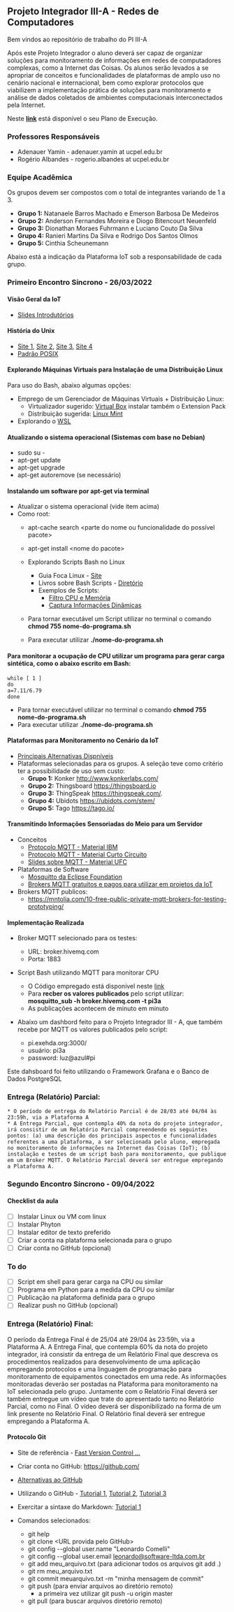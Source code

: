 ## Projeto Integrador III-A - Redes de Computadores

Bem vindos ao repositório de trabalho do PI III-A

Após este Projeto Integrador o aluno deverá ser capaz de organizar soluções para monitoramento de informações em redes de computadores complexas, como a Internet das Coisas. Os alunos serão levados a se apropriar de conceitos e funcionalidades de plataformas de amplo uso no cenário nacional e internacional, bem como explorar protocolos que viabilizem a implementação prática de soluções para monitoramento e análise de dados coletados de ambientes computacionais interconectados pela Internet.

Neste **[link](https://docs.google.com/document/d/1zdyfHIcCNcf-rySs3LN2_LurPBLUwJroQaxFDrOZwx0/edit)** está disponível o seu Plano de Execução.

### Professores Responsáveis

* Adenauer Yamin - adenauer.yamin at ucpel.edu.br
* Rogério Albandes - rogerio.albandes at ucpel.edu.br


### Equipe Acadêmica

Os grupos devem ser compostos com o total de integrantes variando de 1 a 3.

* **Grupo 1:** Natanaele Barros Machado e Emerson Barbosa De Medeiros
* **Grupo 2:** Anderson Fernandes Moreira e Diogo Bitencourt Neuenfeld
* **Grupo 3:** Dionathan Moraes Fuhrmann e Luciano Couto Da Silva
* **Grupo 4:** Ranieri Martins Da Silva e Rodrigo Dos Santos Olmos
* **Grupo 5:** Cinthia Scheunemann

Abaixo está a indicação da Plataforma IoT sob a responsabilidade de cada grupo.

 
### Primeiro Encontro Síncrono - 26/03/2022

#### Visão Geral da IoT
  * [Slides Introdutórios](http://olaria.ucpel.edu.br/materiais/lib/exe/fetch.php?media=internet-das-coisas-iot.pdf)

#### História do Unix
* [Site 1](https://www.levenez.com/unix/), [Site 2](https://en.wikipedia.org/wiki/Timeline_of_operating_systems), [Site 3](https://lcomlinux.wordpress.com/a-historia-do-linux/), [Site 4](https://distrowatch.com/)
* [Padrão POSIX](https://pt.wikipedia.org/wiki/POSIX)

#### Explorando Máquinas Virtuais para Instalação de uma Distribuição Linux

Para uso do Bash, abaixo algumas opções:

* Emprego de um Gerenciador de Máquinas Virtuais + Distribuição Linux: 
   * Virtualizador sugerido: [Virtual Box](https://www.virtualbox.org/) instalar também o Extension Pack
   * Distribuição sugerida: [Linux Mint](https://linuxmint.com/)
* Explorando o [WSL](https://docs.microsoft.com/pt-br/windows/wsl/about)

#### Atualizando o sistema operacional (Sistemas com base no Debian)
* sudo su \-
* apt-get update
* apt-get upgrade
* apt-get autoremove (se necessário)

#### Instalando um software por apt-get via terminal
* Atualizar o sistema operacional (vide item acima)
* Como root:
  * apt-cache search \<parte do nome ou funcionalidade do possível pacote\>
  * apt-get install \<nome do pacote\>



  * Explorando Scripts Bash no Linux
    * Guia Foca Linux - [Site](https://guiafoca.org/)
    * Livros sobre Bash Scripts - [Diretório](https://drive.google.com/open?id=0B2INSZz1E5TlVWdkVFM0OUxKXzA)
    * Exemplos de Scripts:
      * [Filtro CPU e Memória](http://olaria.ucpel.edu.br/materiais/doku.php?id=script-filtro-informacoes)
      * [Captura Informações Dinâmicas](http://olaria.ucpel.edu.br/materiais/lib/exe/fetch.php?media=script-cpu-dinamico.sh.zip)
  * Para tornar executável um Script utilizar no terminal o comando **chmod 755 nome-do-programa.sh**
  * Para executar utilizar **./nome-do-programa.sh**

#### Para monitorar a ocupação de CPU utilizar um programa para gerar carga sintética, como o abaixo escrito em Bash:

~~~
while [ 1 ]
do
a=7.11/6.79
done
~~~


  * Para tornar executável utilizar no terminal o comando **chmod 755 nome-do-programa.sh**
  * Para executar utilizar **./nome-do-programa.sh**

#### Plataformas para Monitoramento no Cenário da IoT

* [Principais Alternativas Dispníveis](http://olaria.ucpel.edu.br/materiais/doku.php?id=plataformas_nuvem_iot)
* Plataformas selecionadas para os grupos. A seleção teve como critério ter a possibilidade de uso sem custo:
  * **Grupo 1:** Konker http://www.konkerlabs.com/
  * **Grupo 2:** Thingsboard https://thingsboard.io 
  * **Grupo 3:** ThingSpeak https://thingspeak.com/.
  * **Grupo 4:** Ubidots https://ubidots.com/stem/ 
  * **Grupo 5:** Tago https://tago.io/
     
 #### Transmitindo Informações Sensoriadas do Meio para um Servidor
  * Conceitos
    * [Protocolo MQTT - Material IBM](https://www.ibm.com/developerworks/br/library/iot-mqtt-why-good-for-iot/index.html)
    * [Protocolo MQTT - Material Curto Circuito](https://www.curtocircuito.com.br/blog/introducao-ao-mqtt/)
    * [Slides sobre MQTT - Material UFC](https://pt.slideshare.net/MaurcioMoreiraNeto/protocolo-mqtt-redes-de-computadores)
  * Plataformas de Software
    * [Mosquitto da Eclipse Foundation](https://mosquitto.org)
    * [Brokers MQTT gratuitos e pagos para utilizar em projetos da IoT](https://mntolia.com/10-free-public-private-mqtt-brokers-for-testing-prototyping/)
  * Brokers MQTT publicos:
    * https://mntolia.com/10-free-public-private-mqtt-brokers-for-testing-prototyping/

#### Implementação Realizada

  * Broker MQTT selecionado para os testes: 
    * URL: broker.hivemq.com
    * Porta: 1883

* Script Bash utilizando MQTT para monitorar CPU
  * O Código empregado está disponível neste [link](https://github.com/adenauery/Redes-PI3/blob/master/publica-emqx.sh)
  * Para **recber os valores publicados** pelo script utilizar: **mosquitto_sub -h broker.hivemq.com -t pi3a**
  * As publicações acontecem de minuto em minuto

* Abaixo um dashbord feito para o Projeto Integrador III - A, que também recebe por MQTT os valores publicados pelo script:
  * pi.exehda.org:3000/
  * usuário: pi3a  
  * password: luz@azul#pi

Este dahsboard foi feito utilizando o Framework Grafana e o Banco de Dados PostgreSQL 

### Entrega (Relatório) Parcial:
    * O período de entrega do Relatório Parcial é de 28/03 até 04/04 às 23:59h, via a Plataforma A
    * A Entrega Parcial, que contempla 40% da nota do projeto integrador, irá consistir de um Relatório Parcial compreendendo os seguintes pontos: (a) uma descrição dos principais aspectos e funcionalidades referentes a uma plataforma, a ser selecionada pelo aluno, empregada no monitoramento de informações na Internet das Coisas (IoT); (b) instalação e testes de um script bash para monitoramento, que publique em um Broker MQTT. O Relatório Parcial deverá ser entregue empregando a Plataforma A.


 
### Segundo Encontro Síncrono - 09/04/2022
#### Checklist da aula
- [ ] Instalar Linux ou VM com linux
- [ ] Instalar Phyton
- [ ] Instalar editor de texto preferido
- [ ] Criar a conta na plataforma selecionada para o grupo
- [ ] Criar conta no GitHub (opcional)

### To do 
- [ ] Script em shell para gerar carga na CPU ou similar
- [ ] Programa em Python para a medida da CPU ou similar
- [ ] Publicação na plataforma definida para o grupo
- [ ] Realizar push no GitHub (opcional)

### Entrega (Relatório) Final:
O período da Entrega Final é de 25/04 até 29/04 às 23:59h, via a Plataforma A.
A Entrega Final, que contempla 60% da nota do projeto integrador, irá consistir da entrega de um Relatório Final que descreva os procedimentos realizados para desenvolvimento de uma aplicação empregando protocolos e uma linguagem de programação para monitoramento de equipamentos conectados em uma rede. As informações monitoradas deverão ser postadas na Plataforma para monitoramento na IoT selecionada pelo grupo. Juntamente com o Relatório Final deverá ser também entregue um vídeo que trate do apresentado tanto no Relatório Parcial, como no Final. O vídeo deverá ser disponibilizado na forma de um link presente no Relatório Final. O Relatório final deverá ser entregue empregando a Plataforma A.

#### Protocolo Git
  * Site de referência - [Fast Version Control ...](https://git-scm.com/)
  * Criar conta no GitHub: https://github.com/
  * [Alternativas ao GitHub](https://pt.wikiversity.org/wiki/Github_x_Gitlab_x_Bitbucket)
  * Utilizando o GitHub - [Tutorial 1](https://rogerdudler.github.io/git-guide/index.pt_BR.html), [Tutorial 2](https://www.hostinger.com.br/tutoriais/comandos-basicos-de-git/), [Tutorial 3](https://gist.github.com/leocomelli/2545add34e4fec21ec16)
  * Exercitar a sintaxe do Markdown: [Tutorial 1](https://docs.pipz.com/central-de-ajuda/learning-center/guia-basico-de-markdown)

  * Comandos selecionados:
    * git help
    * git clone \<URL provida pelo GitHub\>
    * git config --global user.name "Leonardo Comelli"
    * git config --global user.email leonardo@software-ltda.com.br
    * git add meu_arquivo.txt (para adicionar todos os arquivos git add .)
    * git rm meu_arquivo.txt
    * git commit meuarquivo.txt -m "minha mensagem de commit"
    * git push (para enviar arquivos ao diretório remoto)
      * a primeira vez utilizar git push -u origin master
    * git pull (para buscar arquivos diretório remoto)

    
<!-- ESTA PARTE ESTÁ COMENTADA
    

  * **Ferramentas Open Source para Análise Estatística de Grandes Volumes de Dados:**     
      * https://pt.wikipedia.org/wiki/Scilab (Open Source) similar ao [Matlab](https://pt.wikipedia.org/wiki/MATLAB)
      * Python Pandas: [Site 1](https://harve.com.br/blog/programacao-python-blog/pandas-python-vantagens-e-como-comecar/) - [Site 2](https://insightlab.ufc.br/10-funcoes-mais-usadas-para-manipular-dataframes-no-pandas/)

  * **Exemplo de Uso do LaTeX**
    * [Exemplo de Texto](https://www.overleaf.com/read/cqtvqphcvnyd)
    * [Exemplo de Apresentação](https://www.overleaf.com/read/dwthrxtnchbb)
    * [Dicas sobre o uso de LaTeX](http://olaria.ucpel.edu.br/latex/)

  * **Exemplo de Apresentação explorando o Google Docs**
    * [Exemplo de Apresentação](https://docs.google.com/presentation/d/1CaY3PK5XJZ73Zojp6r_omlfoj-3kg-suxOLtwOEI6rg/edit?usp=sharing)


#### Protocolo Git
  * Site de referência - [Fast Version Control ...](https://git-scm.com/)
  * Criar conta no GitHub: https://github.com/
  * [Alternativas ao GitHub](https://pt.wikiversity.org/wiki/Github_x_Gitlab_x_Bitbucket)
  * Utilizando o GitHub - [Tutorial 1](https://rogerdudler.github.io/git-guide/index.pt_BR.html), [Tutorial 2](https://www.hostinger.com.br/tutoriais/comandos-basicos-de-git/), [Tutorial 3](https://gist.github.com/leocomelli/2545add34e4fec21ec16)
  * Exercitar a sintaxe do Markdown: [Tutorial 1](https://docs.pipz.com/central-de-ajuda/learning-center/guia-basico-de-markdown)

  * Comandos selcionados:
    * git help
    * git clone \<URL provida pelo GitHub\>
    * git config --global user.name "Leonardo Comelli"
    * git config --global user.email leonardo@software-ltda.com.br
    * git add meu_arquivo.txt (para adicionar todos os arquivos git add .)
    * git rm meu_arquivo.txt
    * git commit meuarquivo.txt -m "minha mensagem de commit"
    * git push (para enviar arquivos ao diretório remoto)
      * a primeira vez utilizar git push -u origin master
    * git pull (para buscar arquivos diretório remoto)
 

  * Empregando uma linguagem de programação com MQTT
  
    * [Explorando o uso de MQTT em Programas Python](https://fazbe.github.io/Usando-o-paho-mqtt-para-Python/)

#### Comunicando com um Broker MQTT utilizando Python

No link a seguir, dicas de como instalar e utilizar o Python: **[Python Brasil](https://python.org.br/)**

  * A linguagem Python
    * [Aprendendo Python](https://wiki.python.org.br/AprendaProgramar)
    * [Integrando Bash e Python](http://olaria.ucpel.edu.br/materiais/doku.php?id=integrando-bash-python)

##### Procedimento de Subscrição
~~~
# Cliente Python para subscrever em um Broker MQTT
#
# Para instalar o paho-mqtt use o comando pip install paho-mqtt
import paho.mqtt.client as mqtt

# Retorno quando um cliente recebe um  CONNACK do Broker, confirmando a subscricao
def on_connect(client, userdata, flags, rc):
    print("Conectado, com o seguinte retorno do Broker: "+str(rc))

    # O subscribe fica no on_connect pois, caso perca a conexão ele a renova
    # Lembrando que quando usado o #, você está falando que tudo que chegar após a barra do topico, será recebido
    client.subscribe("PI-3A/#")

# Callback responsavel por receber uma mensagem publicada no tópico acima
def on_message(client, userdata, msg):
    print(msg.topic+" "+str(msg.payload))

client = mqtt.Client()
client.on_connect = on_connect
client.on_message = on_message

# Define um usuário e senha para o Broker, se não tem, não use esta linha
# client.username_pw_set("USUARIO", password="SENHA")

# Conecta no MQTT Broker
client.connect("mqtt.eclipse.org", 1883, 60)

# Blocking call that processes network traffic, dispatches callbacks and
# handles reconnecting.
# Other loop*() functions are available that give a threaded interface and a
# manual interface.
# Inicia o loop
client.loop_forever()
~~~

##### Procedimento de Publicação
~~~
# Ensures paho is in PYTHONPATH
import context
# Importa o publish do paho-mqtt
import paho.mqtt.publish as publish

# Publica
publish.single("PI-3A", "Olá Mundo!", hostname="mqtt.eclipse.org")
~~~

* **Entrega (Relatório) Final:**
    * O período da Entrega Final é de 25/04 até 29/04 às 23:59h, via a Plataforma A
    * A Entrega Final, que contempla 60% da nota do projeto integrador, irá consistir da entrega de um Relatório Final que descreva os procedimentos realizados para desenvolvimento de uma aplicação empregando protocolos e uma linguagem de programação para monitoramento de equipamentos conectados em uma rede. As informações monitoradas deverão ser postadas na Plataforma para monitoramento na IoT selecionada pelo grupo. Juntamente com o Relatório Final deverá ser também entregue um vídeo que trate do apresentado tanto no Relatório Parcial, como no Final. O vídeo deverá ser disponibilizado na forma de um link presente no Relatório Final. O Relatório final deverá ser entregue empregando a Plataforma A.


-->
